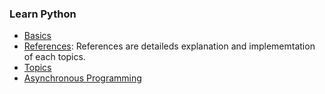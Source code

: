 ### Learn Python

- [Basics](/docs/ArtOfPython/basics/README.md)
- [References](/docs/ArtOfPython/references/README.md): References are detaileds explanation and implememtation of each topics. 
- [Topics](/docs/ArtOfPython/topics/README.md)
- [Asynchronous Programming](/docs/ArtOfPython/async-prog/README.md)